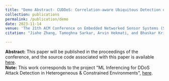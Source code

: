 ```yaml
---
title: "Demo Abstract- CUDDoS: Correlation-aware Ubiquitous Detection of DDoS in IoT Systems"
collection: publications
permalink: /publication/demo
date: 2023-11-14
venue: 'The 21th ACM Conference on Embedded Networked Sensor Systems (SenSys 2023)'
citation: "Jiahe Zhang, Tamoghna Sarkar, Arvin Hekmati, and Bhaskar Krishnamachari. 2023. CUDDoS: Correlation-aware Ubiquitous Detection of DDoS in IoT Systems. In Proceedings of the 23st ACM Conference on Embedded Networked Sensor Systems (SenSys '23). ACM, New York, NY, USA."

---
```

**Abstract:** This paper will be published in the proceedings of the conference, and the source code associated with this paper is available <a href="https://github.com/ANRGUSC/ddos_demo">here</a>.
<br>
**Note:** This work corresponds to the project "ML Inferencing for DDoS Attack Detection in Heterogeneous & Constrained Environments", <a href="https://sherlock-7ff15.github.io/portfolio/ddos-detection/">here</a>.
